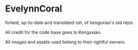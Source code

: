 # EvelynnCoral
forked, up-to-date and translated-ish, of kengxxiao's old repo.

All credit for the code base goes to Kengxxiao.

All images and assets used belong to their rightful owners.

